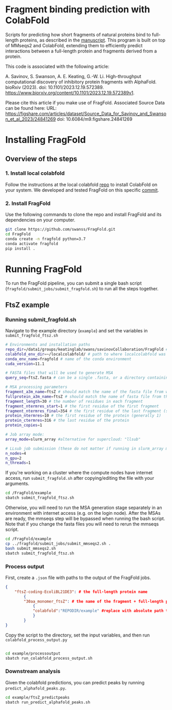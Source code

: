 # Fragment binding prediction with ColabFold

Scripts for predicting how short fragments of natural proteins bind to full-length proteins, as described in the [manuscript](https://www.biorxiv.org/content/10.1101/2023.12.19.572389v1). This program is built on top of MMseqs2 and ColabFold, extending them to efficiently predict interactions between a full-length protein and fragments derived from a protein.

This code is associated with the following article:

A. Savinov, S. Swanson, A. E. Keating, G.-W. Li. High-throughput computational discovery of inhibitory protein fragments with AlphaFold. bioRxiv (2023). doi: 10.1101/2023.12.19.572389. https://www.biorxiv.org/content/10.1101/2023.12.19.572389v1.

Please cite this article if you make use of FragFold.
Associated Source Data can be found here:
URL: https://figshare.com/articles/dataset/Source_Data_for_Savinov_and_Swanson_et_al_2023/24841269
doi: 10.6084/m9.figshare.24841269

# Installing FragFold

## Overview of the steps

### 1. Install local colabfold

Follow the instructions at the local colabfold [repo](https://github.com/YoshitakaMo/localcolabfold) to install ColabFold on your system. We developed and tested FragFold on this specific [commit](https://github.com/YoshitakaMo/localcolabfold/tree/88d174ffa7a7bc76a644db14ba0099ceb0606aed).

### 2. Install FragFold

Use the following commands to clone the repo and install FragFold and its dependencies on your computer.

```bash
git clone https://github.com/swanss/FragFold.git
cd FragFold
conda create -n fragfold python=3.7
conda activate fragfold
pip install .
```

# Running FragFold

To run the FragFold pipeline, you can submit a single bash script (`fragfold/submit_jobs/submit_fragfold.sh`) to run all the steps together. 

## FtsZ example

### Running submit_fragfold.sh

Navigate to the example directory (`example`) and set the variables in `submit_fragfold_ftsz.sh`

```bash
# Environments and installation paths
repo_dir=/data1/groups/keatinglab/swans/savinovCollaboration/FragFold # path to the cloned repo
colabfold_env_dir=~/localcolabfold/ # path to where localcolabfold was installed
conda_env_name=fragfold # name of the conda environment
cuda_version=11.1 

# FASTA files that will be used to generate MSA
query_seq=ftsZ.fasta # can be a single .fasta, or a directory containing many .fasta

# MSA processing parameters
fragment_a3m_name=ftsZ # should match the name of the fasta file from which fragments will be derived
fullprotein_a3m_name=ftsZ # should match the name of fasta file from the full-length protein will be derived
fragment_length=30 # the number of residues in each fragment
fragment_ntermres_start=1 # the first residue of the first fragment
fragment_ntermres_final=354 # the first residue of the last fragment (set this to ~10 for a quick test)
protein_ntermres=10 # the first residue of the protein (generally 1)
protein_ctermres=316 # the last residue of the protein 
protein_copies=1

# Job array mode:
array_mode=slurm_array #alternative for supercloud: "llsub"

# LLsub job submission (these do not matter if running in slurm_array mode)
n_nodes=4
n_gpu=2
n_threads=1
```

If you're working on a cluster where the compute nodes have internet access, run `submit_fragfold.sh` after copying/editing the file with your arguments.

```bash
cd /FragFold/example
sbatch submit_fragfold_ftsz.sh 
```

Otherwise, you will need to run the MSA generation stage separately in an environment with internet access (e.g. on the login node). After the MSAs are ready, the mmseqs step will be bypassed when running the bash script. Note that if you change the fasta files you will need to rerun the mmseqs script.

```bash
cd /FragFold/example
cp ../fragfold/submit_jobs/submit_mmseqs2.sh .
bash submit_mmseqs2.sh
sbatch submit_fragfold_ftsz.sh 
```

### Process output

First, create a `.json` file with paths to the output of the FragFold jobs.

```json
{
    "ftsZ-coding-EcoliBL21DE3": # the full-length protein name
        {
        "30aa_monomer_ftsZ": # the name of the fragment + full-length protein screen
            {
            "colabfold":"REPODIR/example" #replace with absolute path to directory where colabfold jobs were submitted
            }
        }
}
```

Copy the script to the directory, set the input variables, and then run `colabfold_process_output.py`

```bash

cd example/processoutput
sbatch run_colabfold_process_output.sh
```

### Downstream analysis

Given the colabfold predictions, you can predict peaks by running `predict_alphafold_peaks.py`.

```bash
cd example/ftsZ_predictpeaks
sbatch run_predict_alphafold_peaks.sh
```